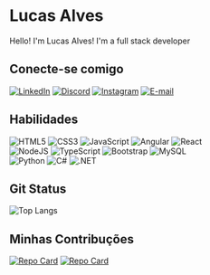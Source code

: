 # Lucas Alves
  Hello! I'm Lucas Alves! I'm a full stack developer
## Conecte-se comigo
[![LinkedIn](https://img.shields.io/badge/LinkedIn-0077B5?style=for-the-badge&logo=linkedin&logoColor=white)](https://www.linkedin.com/in/lucas-alves-000aa4258/)
[![Discord](https://img.shields.io/badge/Discord-7289DA?style=for-the-badge&logo=discord&logoColor=white)](https://discord.com/channels/@lordsuprem./)
[![Instagram](https://img.shields.io/badge/-Instagram-%23E4405F?style=for-the-badge&logo=instagram&logoColor=white)](https://www.instagram.com/___lucas_alves/)
[![E-mail](https://img.shields.io/badge/-Email-000?style=for-the-badge&logo=microsoft-outlook&logoColor=007BFF)](mailto:la465551@gmail.com)
## Habilidades
![HTML5](https://img.shields.io/badge/HTML5-E34F26?style=for-the-badge&logo=html5&logoColor=white)
![CSS3](https://img.shields.io/badge/CSS3-1572B6?style=for-the-badge&logo=css3&logoColor=white)
![JavaScript](https://img.shields.io/badge/JavaScript-F7DF1E?style=for-the-badge&logo=javascript&logoColor=black)
![Angular](https://img.shields.io/badge/Angular-DD0031?style=for-the-badge&logo=angular&logoColor=white)
![React](https://img.shields.io/badge/React-20232A?style=for-the-badge&logo=react&logoColor=61DAFB)<br>
![NodeJS](https://img.shields.io/badge/node.js-6DA55F?style=for-the-badge&logo=node.js&logoColor=white) 
![TypeScript](https://img.shields.io/badge/TypeScript-007ACC?style=for-the-badge&logo=typescript&logoColor=white)
![Bootstrap](https://img.shields.io/badge/-boostrap-0D1117?style=for-the-badge&logo=bootstrap&labelColor=0D1117)
![MySQL](https://img.shields.io/badge/MySQL-00000F?style=for-the-badge&logo=mysql&logoColor=white)<br>
![Python](https://img.shields.io/badge/python-3670A0?style=for-the-badge&logo=python&logoColor=ffdd54)
![C#](https://img.shields.io/badge/C%23-239120?style=for-the-badge&logo=c-sharp&logoColor=white)
![.NET](https://img.shields.io/badge/.NET-5C2D91?style=for-the-badge&logo=.net&logoColor=white)
## Git Status
![Top Langs](https://github-readme-stats-git-masterrstaa-rickstaa.vercel.app/api/top-langs/?username=Lucas063r&layout=compact&bg_color=000&border_color=30A3DC&title_color=E94D5F&text_color=FFF)
## Minhas Contribuções
[![Repo Card](https://github-readme-stats.vercel.app/api/pin/?username=Lucas063r&repo=projeto-landing-page&bg_color=000&border_color=30A3DC&show_icons=true&icon_color=30A3DC&title_color=E94D5F&text_color=FFF)](https://github.com/Lucas063r/projeto-landing-page)
[![Repo Card](https://github-readme-stats.vercel.app/api/pin/?username=Lucas063r&repo=Lista_para_casamento&bg_color=000&border_color=30A3DC&show_icons=true&icon_color=30A3DC&title_color=E94D5F&text_color=FFF)]([https://github.com/digitalinnovationone/dio-lab-open-source](https://github.com/Lucas063r/Lista_para_casamento))
